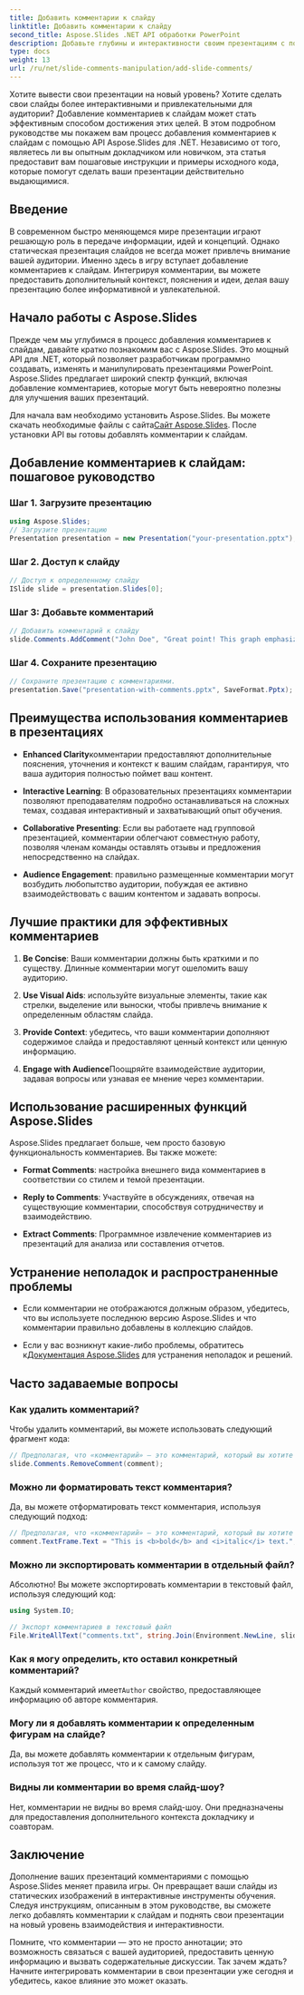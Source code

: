 ```yaml
---
title: Добавить комментарии к слайду
linktitle: Добавить комментарии к слайду
second_title: Aspose.Slides .NET API обработки PowerPoint
description: Добавьте глубины и интерактивности своим презентациям с помощью API Aspose.Slides. Узнайте, как легко интегрировать комментарии в слайды с помощью .NET. Повысьте вовлеченность и увлеките свою аудиторию.
type: docs
weight: 13
url: /ru/net/slide-comments-manipulation/add-slide-comments/
---
```


Хотите вывести свои презентации на новый уровень? Хотите сделать свои слайды более интерактивными и привлекательными для аудитории? Добавление комментариев к слайдам может стать эффективным способом достижения этих целей. В этом подробном руководстве мы покажем вам процесс добавления комментариев к слайдам с помощью API Aspose.Slides для .NET. Независимо от того, являетесь ли вы опытным докладчиком или новичком, эта статья предоставит вам пошаговые инструкции и примеры исходного кода, которые помогут сделать ваши презентации действительно выдающимися.

## Введение

В современном быстро меняющемся мире презентации играют решающую роль в передаче информации, идей и концепций. Однако статическая презентация слайдов не всегда может привлечь внимание вашей аудитории. Именно здесь в игру вступает добавление комментариев к слайдам. Интегрируя комментарии, вы можете предоставить дополнительный контекст, пояснения и идеи, делая вашу презентацию более информативной и увлекательной.

## Начало работы с Aspose.Slides

Прежде чем мы углубимся в процесс добавления комментариев к слайдам, давайте кратко познакомим вас с Aspose.Slides. Это мощный API для .NET, который позволяет разработчикам программно создавать, изменять и манипулировать презентациями PowerPoint. Aspose.Slides предлагает широкий спектр функций, включая добавление комментариев, которые могут быть невероятно полезны для улучшения ваших презентаций.

 Для начала вам необходимо установить Aspose.Slides. Вы можете скачать необходимые файлы с сайта[Сайт Aspose.Slides](https://releases.aspose.com/slides/net/). После установки API вы готовы добавлять комментарии к слайдам.

## Добавление комментариев к слайдам: пошаговое руководство

### Шаг 1. Загрузите презентацию

```csharp
using Aspose.Slides;
// Загрузите презентацию
Presentation presentation = new Presentation("your-presentation.pptx");
```

### Шаг 2. Доступ к слайду

```csharp
// Доступ к определенному слайду
ISlide slide = presentation.Slides[0];
```

### Шаг 3: Добавьте комментарий

```csharp
// Добавить комментарий к слайду
slide.Comments.AddComment("John Doe", "Great point! This graph emphasizes the upward trend.", new DateTime(2023, 8, 29));
```

### Шаг 4. Сохраните презентацию

```csharp
// Сохраните презентацию с комментариями.
presentation.Save("presentation-with-comments.pptx", SaveFormat.Pptx);
```

## Преимущества использования комментариев в презентациях

- **Enhanced Clarity**комментарии предоставляют дополнительные пояснения, уточнения и контекст к вашим слайдам, гарантируя, что ваша аудитория полностью поймет ваш контент.

- **Interactive Learning**: В образовательных презентациях комментарии позволяют преподавателям подробно останавливаться на сложных темах, создавая интерактивный и захватывающий опыт обучения.

- **Collaborative Presenting**: Если вы работаете над групповой презентацией, комментарии облегчают совместную работу, позволяя членам команды оставлять отзывы и предложения непосредственно на слайдах.

- **Audience Engagement**: правильно размещенные комментарии могут возбудить любопытство аудитории, побуждая ее активно взаимодействовать с вашим контентом и задавать вопросы.

## Лучшие практики для эффективных комментариев

1. **Be Concise**: Ваши комментарии должны быть краткими и по существу. Длинные комментарии могут ошеломить вашу аудиторию.

2. **Use Visual Aids**: используйте визуальные элементы, такие как стрелки, выделение или выноски, чтобы привлечь внимание к определенным областям слайда.

3. **Provide Context**: убедитесь, что ваши комментарии дополняют содержимое слайда и предоставляют ценный контекст или ценную информацию.

4. **Engage with Audience**Поощряйте взаимодействие аудитории, задавая вопросы или узнавая ее мнение через комментарии.

## Использование расширенных функций Aspose.Slides

Aspose.Slides предлагает больше, чем просто базовую функциональность комментариев. Вы также можете:

- **Format Comments**: настройка внешнего вида комментариев в соответствии со стилем и темой презентации.

- **Reply to Comments**: Участвуйте в обсуждениях, отвечая на существующие комментарии, способствуя сотрудничеству и взаимодействию.

- **Extract Comments**: Программное извлечение комментариев из презентаций для анализа или составления отчетов.

## Устранение неполадок и распространенные проблемы

- Если комментарии не отображаются должным образом, убедитесь, что вы используете последнюю версию Aspose.Slides и что комментарии правильно добавлены в коллекцию слайдов.

-  Если у вас возникнут какие-либо проблемы, обратитесь к[Документация Aspose.Slides](https://reference.aspose.com/slides/net/) для устранения неполадок и решений.

## Часто задаваемые вопросы

### Как удалить комментарий?

Чтобы удалить комментарий, вы можете использовать следующий фрагмент кода:

```csharp
// Предполагая, что «комментарий» — это комментарий, который вы хотите удалить.
slide.Comments.RemoveComment(comment);
```

### Можно ли форматировать текст комментария?

Да, вы можете отформатировать текст комментария, используя следующий подход:

```csharp
// Предполагая, что «комментарий» — это комментарий, который вы хотите отформатировать.
comment.TextFrame.Text = "This is <b>bold</b> and <i>italic</i> text.";
```

### Можно ли экспортировать комментарии в отдельный файл?

Абсолютно! Вы можете экспортировать комментарии в текстовый файл, используя следующий код:

```csharp
using System.IO;

// Экспорт комментариев в текстовый файл
File.WriteAllText("comments.txt", string.Join(Environment.NewLine, slide.Comments.Select(c => c.Text)));
```

### Как я могу определить, кто оставил конкретный комментарий?

 Каждый комментарий имеет`Author` свойство, предоставляющее информацию об авторе комментария.

### Могу ли я добавлять комментарии к определенным фигурам на слайде?

Да, вы можете добавлять комментарии к отдельным фигурам, используя тот же процесс, что и к самому слайду.

### Видны ли комментарии во время слайд-шоу?

Нет, комментарии не видны во время слайд-шоу. Они предназначены для предоставления дополнительного контекста докладчику и соавторам.

## Заключение

Дополнение ваших презентаций комментариями с помощью Aspose.Slides меняет правила игры. Он превращает ваши слайды из статических изображений в интерактивные инструменты обучения. Следуя инструкциям, описанным в этом руководстве, вы сможете легко добавлять комментарии к слайдам и поднять свои презентации на новый уровень взаимодействия и интерактивности.

Помните, что комментарии — это не просто аннотации; это возможность связаться с вашей аудиторией, предоставить ценную информацию и вызвать содержательные дискуссии. Так зачем ждать? Начните интегрировать комментарии в свои презентации уже сегодня и убедитесь, какое влияние это может оказать.
